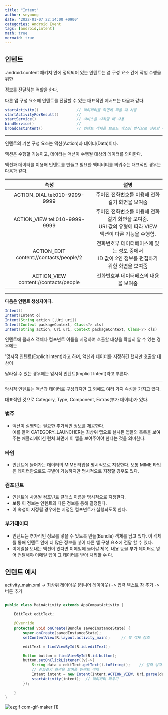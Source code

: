 ```yaml
---
title: "Intent"
author: seyoung
date: '2022-01-07 22:14:00 +0900'
categories: Android Event
tags: [android,intent]
math: true
mermaid: true
---
```


## 인텐트

.android.content 패키지 안에 정의되어 있는 인텐트는 앱 구성 요소 간에 작업 수행을 위한 

정보를 전달하는 역할을 한다.  

다른 앱 구성 요소에 인텐트를 전달할 수 있는 대표적인 메서드는 다음과 같다.

```java
startActivity() 				// 액티비티를 화면에 띄울 때 사용
startActivityForResult()		// 
startService()					// 서비스를 시작할 때 사용
bindService()					// 
broadcastIntent()				// 인텐트 객체를 브로드 캐스팅 방식으로 전송할 때 사용
```

---

인텐트의 기본 구성 요소는 액션(Action)과 데이터(Data)이다.

액션은 수행할 기능이고, 데이터는 액션이 수행될 대상의 데이터를 의미한다.

액션과 데이터를 이용해 인텐트를 만들고 필요한 액티비티를 띄워주는 대표적인 경우는 다음과 같다. 

| 속성 | 설명 |
|:--:|:--:|
|ACTION_DIAL tel:010-9999-9999 | 주어진 전화번호를 이용해 전화 걸기 화면을 보여줌 |
|ACTION_VIEW tel:010-9999-9999 | 주어진 전화번호를 이용해 전화 걸기 화면을 보여줌. <br> URI 값의 유형에 따라 VIEW 액션이 다른 기능을 수행함.  |
|ACTION_EDIT content://contacts/people/2  | 전화번호부 데이터베이스에 있는 정보 중에서<br> ID 값이 2인 정보를 편집하기 위한 화면을 보여줌 |
|ACTION_VIEW content://contacts/people  |전화번호부 데이터베스의 내용을 보여줌|

---

**다음은 인텐트 생성자이다.**

```java
Intent()
Intent(Intent o)
Intent(String action [,Uri uri])
Intent(Context packageContext, Class<?> cls)
Intent(String action, Uri uri, Context packageContext, Class<?> cls)
``` 

인텐트에 클래스 객체나 컴포넌트 이름을 지정하여 호출할 대상을 확실히 알 수 있는 경우에는

'명시적 인텐트(Explicit Intent)라고 하며, 액션과 데이터를 지정하긴 했지만 호출할 대상이 

달라질 수 있는 경우에는 암시적 인텐트(Implicit Intent)라고 부른다.

---

암시적 인텐트는 액션과 데이터로 구성되지만 그 외에도 여러 가지 속성을 가지고 있다.

대표적인 것으로  Category, Type, Component, Extras(부가 데이터)가 있다.

### 범주

  - 액션이 실행되는 필요한 추가적인 정보를 제공한다.  
    예를 들어 CATEGORY_LAUNCHER는 최상위 앱으로 설치된 앱들의 목록을 보여주는 애플리케이션 
    런처 화면에 이 앱을 보여주어야 한다는 것을 의미한다. 

### 타입 
 - 인텐트에 들어가는 데이터의 MIME 타입을 명시적으로 지정한다.
    보통 MIME 타입은 데이터만으로도 구별이 가능하지만 명시적으로 지정할 경우도 있다.
    
### 컴포넌트

 - 인텐트에 사용될 컴포넌트 클래스 이름을 명시적으로 지정한다. 
 - 보통 이 정보는 인텐트의 다른 정보를 통해  결정된다. 
 - 이 속성이 지정될 경우에는 지정된 컴포넌트가 실행되도록 한다. 

### 부가데이터 

 - 인텐트는 추가적인 정보를 넣을 수 있도록 번들(Bundle) 객체를 담고 있다.
   이 객체를 통해 인텐트 안에 더 많은 정보를 넣어 다른 앱 구성 요소에 전달 할 수 있다.
 - 이메일을 보내는 액션이 있다면 이메일에 들어갈 제목, 내용 등을 부가 데이터로 넣어 전달해야
    이메일 앱이 그 데이터를 받아 처리할 수 다. 


   
## 인텐트 예시
activity_main.xml 
-> 최상위 레이아웃 (리니어 레이아웃) -> 입력 텍스트 창 추가 -> 버튼 추가

```java

public class MainActivity extends AppCompatActivity {

    EditText editText;

    @Override
    protected void onCreate(Bundle savedInstanceState) {
        super.onCreate(savedInstanceState);
        setContentView(R.layout.activity_main);     // 뷰 객체 참조

        editText = findViewById(R.id.editText);

        Button button = findViewById(R.id.button);
        button.setOnClickListener((v)->{
            String data = editText.getText().toString();    // 입력 상자에 입력된 전화번호 확인
            // 전화걸기 화면을 보여줄 인텐트 객체
            Intent intent = new Intent(Intent.ACTION_VIEW, Uri.parse(data));
            startActivity(intent);  // 액티비티 띄우기
        });
        
    }
}
```

![ezgif com-gif-maker (1)](https://user-images.githubusercontent.com/54762273/148548930-b84a49ca-1c95-4c57-bb7f-d7ee7164a0aa.gif)
